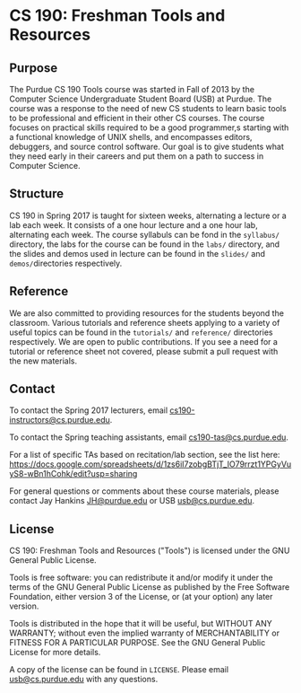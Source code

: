 CS 190: Freshman Tools and Resources
====================================

## Purpose

The Purdue CS 190 Tools course was started in Fall of 2013 by the Computer Science Undergraduate Student Board (USB) at Purdue. The course was a response to the need of new CS students to learn basic tools to be professional and efficient in their other CS courses. The course focuses on practical skills required to be a good programmer,s starting with a functional knowledge of UNIX
shells, and encompasses editors, debuggers, and source control software. Our goal is to give students what they need early in their careers and put them on a path to success in Computer Science.

## Structure

CS 190 in Spring 2017 is taught for sixteen weeks, alternating a lecture or a lab each week. It consists of a one hour lecture and a one hour lab, alternating each week. The course syllabuls can be fond in the `syllabus/` directory, the labs for the course can be found in the `labs/` directory, and the slides and demos used in lecture can be found in the `slides/` and `demos/`directories respectively.

## Reference

We are also committed to providing resources for the students beyond
the classroom. Various tutorials and reference sheets applying to a
variety of useful topics can be found in the `tutorials/` and `reference/` directories respectively. We are open to public contributions. If you see a need for a tutorial or reference sheet not covered, please submit a pull request with the new materials.

## Contact

To contact the Spring 2017 lecturers, email cs190-instructors@cs.purdue.edu.

To contact the Spring teaching assistants, email cs190-tas@cs.purdue.edu.

For a list of specific TAs based on recitation/lab section, see the list here: https://docs.google.com/spreadsheets/d/1zs6iI7zobgBTjT_IO79rrzt1YPGyVuyS8-wBn1hCohk/edit?usp=sharing

For general questions or comments about these course materials, please contact Jay Hankins <JH@purdue.edu> or USB <usb@cs.purdue.edu>.

## License

CS 190: Freshman Tools and Resources ("Tools") is licensed under the
GNU General Public License.

Tools is free software: you can redistribute it and/or modify
it under the terms of the GNU General Public License as published by
the Free Software Foundation, either version 3 of the License, or
(at your option) any later version.

Tools is distributed in the hope that it will be useful,
but WITHOUT ANY WARRANTY; without even the implied warranty of
MERCHANTABILITY or FITNESS FOR A PARTICULAR PURPOSE.  See the
GNU General Public License for more details.

A copy of the license can be found in `LICENSE`. Please email
usb@cs.purdue.edu with any questions.
